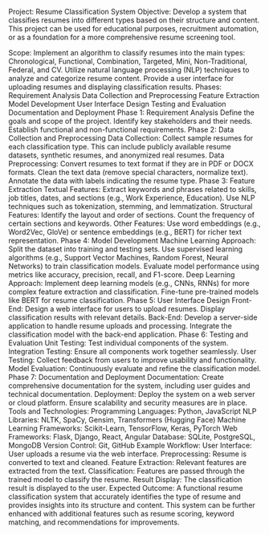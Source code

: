 Project: Resume Classification System
Objective:
Develop a system that classifies resumes into different types based on their structure and content. This project can be used for educational purposes, recruitment automation, or as a foundation for a more comprehensive resume screening tool.

Scope:
Implement an algorithm to classify resumes into the main types: Chronological, Functional, Combination, Targeted, Mini, Non-Traditional, Federal, and CV.
Utilize natural language processing (NLP) techniques to analyze and categorize resume content.
Provide a user interface for uploading resumes and displaying classification results.
Phases:
Requirement Analysis
Data Collection and Preprocessing
Feature Extraction
Model Development
User Interface Design
Testing and Evaluation
Documentation and Deployment
Phase 1: Requirement Analysis
Define the goals and scope of the project.
Identify key stakeholders and their needs.
Establish functional and non-functional requirements.
Phase 2: Data Collection and Preprocessing
Data Collection: Collect sample resumes for each classification type. This can include publicly available resume datasets, synthetic resumes, and anonymized real resumes.
Data Preprocessing:
Convert resumes to text format if they are in PDF or DOCX formats.
Clean the text data (remove special characters, normalize text).
Annotate the data with labels indicating the resume type.
Phase 3: Feature Extraction
Textual Features:
Extract keywords and phrases related to skills, job titles, dates, and sections (e.g., Work Experience, Education).
Use NLP techniques such as tokenization, stemming, and lemmatization.
Structural Features:
Identify the layout and order of sections.
Count the frequency of certain sections and keywords.
Other Features:
Use word embeddings (e.g., Word2Vec, GloVe) or sentence embeddings (e.g., BERT) for richer text representation.
Phase 4: Model Development
Machine Learning Approach:
Split the dataset into training and testing sets.
Use supervised learning algorithms (e.g., Support Vector Machines, Random Forest, Neural Networks) to train classification models.
Evaluate model performance using metrics like accuracy, precision, recall, and F1-score.
Deep Learning Approach:
Implement deep learning models (e.g., CNNs, RNNs) for more complex feature extraction and classification.
Fine-tune pre-trained models like BERT for resume classification.
Phase 5: User Interface Design
Front-End:
Design a web interface for users to upload resumes.
Display classification results with relevant details.
Back-End:
Develop a server-side application to handle resume uploads and processing.
Integrate the classification model with the back-end application.
Phase 6: Testing and Evaluation
Unit Testing: Test individual components of the system.
Integration Testing: Ensure all components work together seamlessly.
User Testing: Collect feedback from users to improve usability and functionality.
Model Evaluation: Continuously evaluate and refine the classification model.
Phase 7: Documentation and Deployment
Documentation:
Create comprehensive documentation for the system, including user guides and technical documentation.
Deployment:
Deploy the system on a web server or cloud platform.
Ensure scalability and security measures are in place.
Tools and Technologies:
Programming Languages: Python, JavaScript
NLP Libraries: NLTK, SpaCy, Gensim, Transformers (Hugging Face)
Machine Learning Frameworks: Scikit-Learn, TensorFlow, Keras, PyTorch
Web Frameworks: Flask, Django, React, Angular
Database: SQLite, PostgreSQL, MongoDB
Version Control: Git, GitHub
Example Workflow:
User Interface:
User uploads a resume via the web interface.
Preprocessing:
Resume is converted to text and cleaned.
Feature Extraction:
Relevant features are extracted from the text.
Classification:
Features are passed through the trained model to classify the resume.
Result Display:
The classification result is displayed to the user.
Expected Outcome:
A functional resume classification system that accurately identifies the type of resume and provides insights into its structure and content. This system can be further enhanced with additional features such as resume scoring, keyword matching, and recommendations for improvements.
